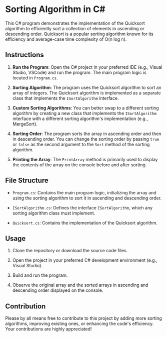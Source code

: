 # Sorting Algorithm in C#

This C# program demonstrates the implementation of the Quicksort algorithm to efficiently sort a collection of elements in ascending or descending order. Quicksort is a popular sorting algorithm known for its efficiency and average-case time complexity of O(n log n).

## Instructions

1. **Run the Program**: Open the C# project in your preferred IDE (e.g., Visual Studio, VSCode) and run the program. The main program logic is located in `Program.cs`.

2. **Sorting Algorithm**: The program uses the Quicksort algorithm to sort an array of integers. The Quicksort algorithm is implemented as a separate class that implements the `ISortAlgorithm` interface.

3. **Custom Sorting Algorithms**: You can better swap to a different sorting algorithm by creating a new class that implements the `ISortAlgorithm` interface with a different sorting algorithm's implementation (e.g., MergeSort).

4. **Sorting Order**: The program sorts the array in ascending order and then in descending order. You can change the sorting order by passing `true` or `false` as the second argument to the `Sort` method of the sorting algorithm.

5. **Printing the Array**: The `PrintArray` method is primarily used to display the contents of the array on the console before and after sorting.

## File Structure

- `Program.cs`: Contains the main program logic, initializing the array and using the sorting algorithm to sort it in ascending and descending order.

- `ISortAlgorithm.cs`: Defines the interface `ISortAlgorithm`, which any sorting algorithm class must implement.

- `Quicksort.cs`: Contains the implementation of the Quicksort algorithm.

## Usage

1. Clone the repository or download the source code files.

2. Open the project in your preferred C# development environment (e.g., Visual Studio).

3. Build and run the program.

4. Observe the original array and the sorted arrays in ascending and descending order displayed on the console.

## Contribution

Please by all means free to contribute to this project by adding more sorting algorithms, improving existing ones, or enhancing the code's efficiency. Your contributions are highly appreciated!
